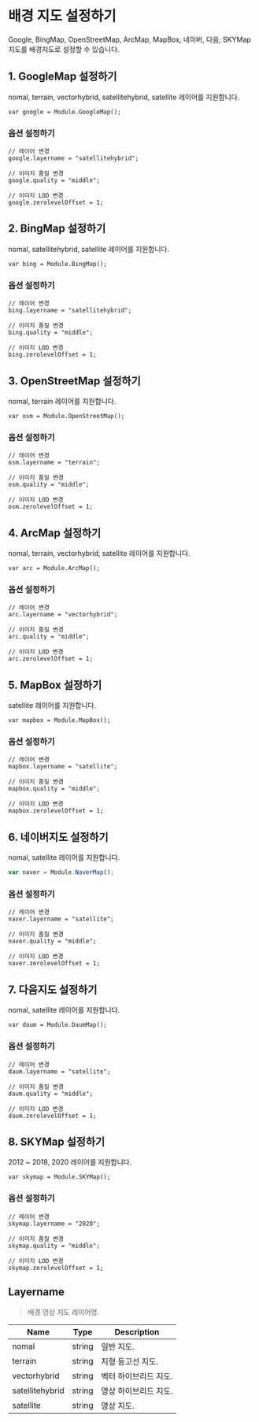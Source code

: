 # 배경 지도 설정하기

Google, BingMap, OpenStreetMap, ArcMap, MapBox, 네이버, 다음, SKYMap 지도를 배경지도로 설정할 수 있습니다.

## 1. GoogleMap 설정하기

nomal, terrain, vectorhybrid, satellitehybrid, satellite 레이어를 지원합니다.

```
var google = Module.GoogleMap();
```

### 옵션 설정하기

```
// 레이어 변경
google.layername = "satellitehybrid";

// 이미지 품질 변경
google.quality = "middle";

// 이미지 LOD 변경
google.zerolevelOffset = 1;
```

## 2. BingMap 설정하기

nomal, satellitehybrid, satellite 레이어를 지원합니다.

```
var bing = Module.BingMap();
```

### 옵션 설정하기

```
// 레이어 변경
bing.layername = "satellitehybrid";

// 이미지 품질 변경
bing.quality = "middle";

// 이미지 LOD 변경
bing.zerolevelOffset = 1;
```

## 3. OpenStreetMap 설정하기

nomal, terrain 레이어를 지원합니다.

```
var osm = Module.OpenStreetMap();
```

### 옵션 설정하기

```
// 레이어 변경
osm.layername = "terrain";

// 이미지 품질 변경
osm.quality = "middle";

// 이미지 LOD 변경
osm.zerolevelOffset = 1;
```

## 4. ArcMap 설정하기

nomal, terrain, vectorhybrid, satellite 레이어를 지원합니다.

```
var arc = Module.ArcMap();
```

### 옵션 설정하기

```
// 레이어 변경
arc.layername = "vectorhybrid";

// 이미지 품질 변경
arc.quality = "middle";

// 이미지 LOD 변경
arc.zerolevelOffset = 1;
```

## 5. MapBox 설정하기

satellite 레이어를 지원합니다.

```
var mapbox = Module.MapBox();
```

### 옵션 설정하기

```
// 레이어 변경
mapbox.layername = "satellite";

// 이미지 품질 변경
mapbox.quality = "middle";

// 이미지 LOD 변경
mapbox.zerolevelOffset = 1;
```

## 6. 네이버지도 설정하기

nomal, satellite 레이어를 지원합니다.

```javascript
var naver = Module.NaverMap();
```

### 옵션 설정하기

```
// 레이어 변경
naver.layername = "satellite";

// 이미지 품질 변경
naver.quality = "middle";

// 이미지 LOD 변경
naver.zerolevelOffset = 1;
```

## 7. 다음지도 설정하기

nomal, satellite 레이어를 지원합니다.

```
var daum = Module.DaumMap();
```

### 옵션 설정하기

```
// 레이어 변경
daum.layername = "satellite";

// 이미지 품질 변경
daum.quality = "middle";

// 이미지 LOD 변경
daum.zerolevelOffset = 1;
```

## 8. SKYMap 설정하기

2012 ~ 2018, 2020 레이어를 지원합니다.

```
var skymap = Module.SKYMap();
```

### 옵션 설정하기

```
// 레이어 변경
skymap.layername = "2020";

// 이미지 품질 변경
skymap.quality = "middle";

// 이미지 LOD 변경
skymap.zerolevelOffset = 1;
```

## Layername

> 배경 영상 지도 레이어명.

| Name            | Type   |  Description                           |
| --------------- | ------ |  ------------------------------------- |
| nomal      	  | string |     일반 지도.                |
| terrain         | string |     지형 등고선 지도.          |
| vectorhybrid    | string |     벡터 하이브리드 지도.       |
| satellitehybrid | string |     영상 하이브리드 지도.       |
| satellite 	  | string |     영상 지도.         	     |